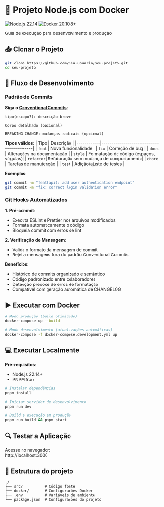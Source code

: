 # 🚀 Projeto Node.js com Docker

[![Node.js 22.14](https://img.shields.io/badge/Node.js-22.14-brightgreen)](https://nodejs.org/)
[![Docker 20.10.8+](https://img.shields.io/badge/Docker-20.10.8%2B-blue)](https://www.docker.com/)

Guia de execução para desenvolvimento e produção

## 📥 Clonar o Projeto
```bash
git clone https://github.com/seu-usuario/seu-projeto.git
cd seu-projeto
```

## 🔧 Fluxo de Desenvolvimento

### Padrão de Commits
**Siga o [Conventional Commits](https://www.conventionalcommits.org/en/v1.0.0/#specification)**:
```
tipo(escopo?): descrição breve

Corpo detalhado (opcional)

BREAKING CHANGE: mudanças radicais (opcional)
```

**Tipos válidos**:
| Tipo       | Descrição                                  |
|------------|-------------------------------------------|
| `feat`     | Nova funcionalidade                      |
| `fix`      | Correção de bug                          |
| `docs`     | Alterações na documentação              |
| `style`    | Formatação de código (espaços, vírgulas)|
| `refactor`| Refatoração sem mudança de comportamento|
| `chore`    | Tarefas de manutenção                   |
| `test`     | Adição/ajuste de testes                |

**Exemplos**:
```bash
git commit -m "feat(api): add user authentication endpoint"
git commit -m "fix: correct login validation error"
```

### Git Hooks Automatizados
**1. Pré-commit**:
- Executa ESLint e Prettier nos arquivos modificados
- Formata automaticamente o código
- Bloqueia commit com erros de lint

**2. Verificação de Mensagem**:
- Valida o formato da mensagem de commit
- Rejeita mensagens fora do padrão Conventional Commits

**Benefícios**:
- Histórico de commits organizado e semântico
- Código padronizado entre colaboradores
- Detecção precoce de erros de formatação
- Compatível com geração automática de CHANGELOG

## ▶️ Executar com Docker
```bash
# Modo produção (build otimizado)
docker-compose up --build

# Modo desenvolvimento (atualizações automáticas)
docker-compose -f docker-compose.development.yml up
```

## 💻 Executar Localmente
**Pré-requisitos**:
- Node.js 22.14+
- PNPM 8.x+

```bash
# Instalar dependências
pnpm install

# Iniciar servidor de desenvolvimento
pnpm run dev

# Build e execução em produção
pnpm run build && pnpm start
```

## 🔍 Testar a Aplicação
Acesse no navegador:  
http://localhost:3000

## 📂 Estrutura do projeto
```
./
├── src/          # Código fonte
├── docker/       # Configurações Docker
├── .env          # Variáveis de ambiente
└── package.json  # Configurações do projeto
```